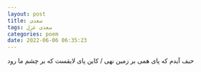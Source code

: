```yaml
---
layout: post
title: سعدی
tags: سعدی غزل
categories: poem
date: 2022-06-06 06:35:23
---
```


حیف آیدم که پای همی بر زمین نهی / کاین پای لایقست که بر چشم ما رود
